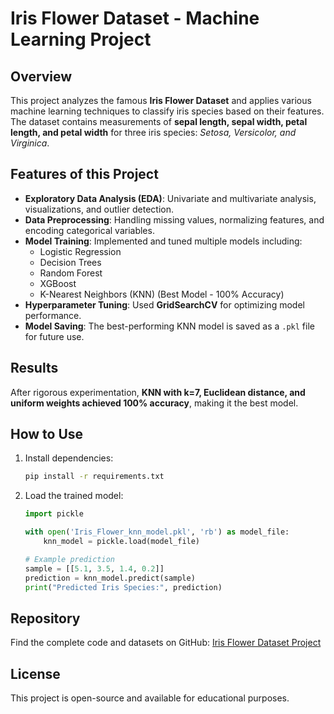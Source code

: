 # Iris Flower Dataset - Machine Learning Project

## Overview
This project analyzes the famous **Iris Flower Dataset** and applies various machine learning techniques to classify iris species based on their features. The dataset contains measurements of **sepal length, sepal width, petal length, and petal width** for three iris species: *Setosa, Versicolor, and Virginica*.

## Features of this Project
- **Exploratory Data Analysis (EDA)**: Univariate and multivariate analysis, visualizations, and outlier detection.
- **Data Preprocessing**: Handling missing values, normalizing features, and encoding categorical variables.
- **Model Training**: Implemented and tuned multiple models including:
  - Logistic Regression
  - Decision Trees
  - Random Forest
  - XGBoost
  - K-Nearest Neighbors (KNN) (Best Model - 100% Accuracy)
- **Hyperparameter Tuning**: Used **GridSearchCV** for optimizing model performance.
- **Model Saving**: The best-performing KNN model is saved as a `.pkl` file for future use.

## Results
After rigorous experimentation, **KNN with k=7, Euclidean distance, and uniform weights achieved 100% accuracy**, making it the best model.

## How to Use
1. Install dependencies:  
   ```bash
   pip install -r requirements.txt
   ```
2. Load the trained model:
   ```python
   import pickle

   with open('Iris_Flower_knn_model.pkl', 'rb') as model_file:
       knn_model = pickle.load(model_file)

   # Example prediction
   sample = [[5.1, 3.5, 1.4, 0.2]]
   prediction = knn_model.predict(sample)
   print("Predicted Iris Species:", prediction)
   ```

## Repository  
Find the complete code and datasets on GitHub: [Iris Flower Dataset Project](https://github.com/UsmanAbbasi2002/Machine-Learning-and-AI-Projects/tree/main/Iris_Flower_Project)


## License
This project is open-source and available for educational purposes.
